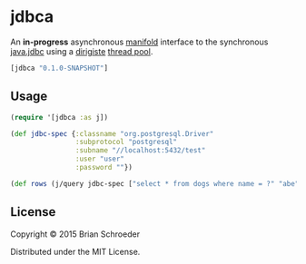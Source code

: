 # jdbca

An **in-progress** asynchronous [manifold](https://github.com/ztellman/manifold) interface to the synchronous [java.jdbc](https://github.com/clojure/java.jdbc) using a [dirigiste](https://github.com/ztellman/dirigiste) [thread pool](http://ideolalia.com/dirigiste/io/aleph/dirigiste/Executor.html).

```clojure
[jdbca "0.1.0-SNAPSHOT"]
```

## Usage

```clojure
(require '[jdbca :as j])

(def jdbc-spec {:classname "org.postgresql.Driver"
                :subprotocol "postgresql"
                :subname "//localhost:5432/test"
                :user "user"
                :password ""})

(def rows (j/query jdbc-spec ["select * from dogs where name = ?" "abe"]))
```

## License

Copyright © 2015 Brian Schroeder

Distributed under the MIT License.

